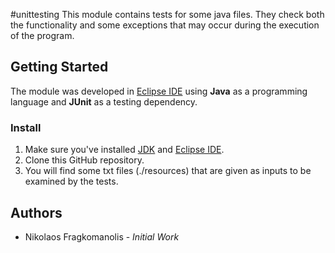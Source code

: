 #unittesting
This module contains tests for some java files. They check both the functionality and some exceptions that may occur during the execution of the program.

## Getting Started
The module was developed in [Eclipse IDE](https://www.eclipse.org/downloads/packages/release/oxygen/3a/eclipse-ide-java-developers) using **Java** as a programming language and **JUnit** as a testing dependency.

### Install
1. Make sure you've installed [JDK](https://www.oracle.com/technetwork/java/javase/downloads/jdk11-downloads-5066655.html) and [Eclipse IDE](https://www.eclipse.org/downloads/packages/release/oxygen/3a/eclipse-ide-java-developers).
2. Clone this GitHub repository.
3. You will find some txt files (./resources) that are given as inputs to be examined by the tests.

## Authors
* Nikolaos Fragkomanolis - *Initial Work* 

